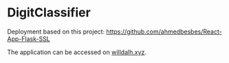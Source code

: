 # DigitClassifier

Deployment based on this project: https://github.com/ahmedbesbes/React-App-Flask-SSL

The application can be accessed on [willdalh.xyz](https://willdalh.xyz).
